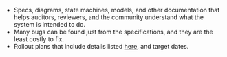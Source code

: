 - Specs, diagrams, state machines, models, and other documentation that helps auditors, reviewers,
  and the community understand what the system is intended to do.
- Many bugs can be found just from the specifications, and they are the least costly to fix.
- Rollout plans that include details listed [here](./software_engineering#contract-rollout), and
  target dates.
